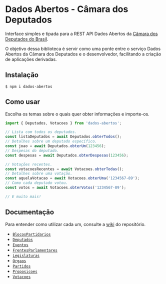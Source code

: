 # Dados Abertos - Câmara dos Deputados
Interface simples e tipada para a REST API Dados Abertos da [Câmara dos Deputados do Brasil](https://www.camara.leg.br/).

O objetivo dessa biblioteca é servir como uma ponte entre o serviço Dados Abertos da Câmara dos Deputados e o desenvolvedor, facilitando a criação de aplicações derivadas.

## Instalação

```
$ npm i dados-abertos
```

## Como usar

Escolha os temas sobre o quais quer obter informações e importe-os.

```javascript
import { Deputados, Votacoes } from 'dados-abertos';

// Lista com todos os deputados.
const listaDeputados = await Deputados.obterTodos();
// Detalhes sobre um deputado específico.
const joao = await Deputados.obterUm(123456);
// Despesas do deputado.
const despesas = await Deputados.obterDespesas(123456);

// Votações recentes.
const votacoesRecentes = await Votacoes.obterTodas();
// Detalhes sobre uma votação.
const aquelaVotacao = await Votacoes.obterUma('1234567-89');
// Como cada deputado votou.
const votos = await Votacoes.obterVotos('1234567-89');

// E muito mais!
```

## Documentação

Para entender como utilizar cada um, consulte a [wiki](https://github.com/ferreira-tb/node-dados-abertos/wiki) do repositório.

- [`BlocosPartidarios`](https://github.com/ferreira-tb/node-dados-abertos/wiki/Blocos-Partid%C3%A1rios)
- [`Deputados`](https://github.com/ferreira-tb/node-dados-abertos/wiki/Deputados)
- [`Eventos`](https://github.com/ferreira-tb/node-dados-abertos/wiki/Eventos)
- [`FrentesParlamentares`](https://github.com/ferreira-tb/node-dados-abertos/wiki/Frentes-Parlamentares)
- [`Legislaturas`](https://github.com/ferreira-tb/node-dados-abertos/wiki/Legislaturas)
- [`Orgaos`](https://github.com/ferreira-tb/node-dados-abertos/wiki/%C3%93rg%C3%A3os)
- [`Partidos`](https://github.com/ferreira-tb/node-dados-abertos/wiki/Partidos)
- [`Proposicoes`](https://github.com/ferreira-tb/node-dados-abertos/wiki/Proposi%C3%A7%C3%B5es)
- [`Votacoes`](https://github.com/ferreira-tb/node-dados-abertos/wiki/Vota%C3%A7%C3%B5es)